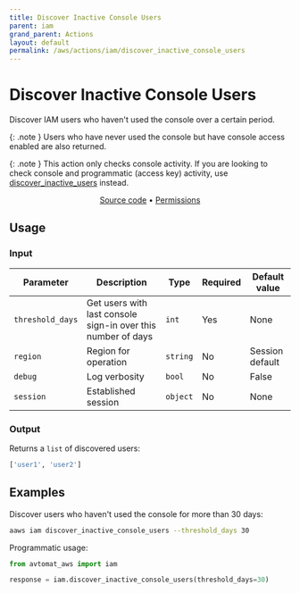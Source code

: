 ```yaml
---
title: Discover Inactive Console Users
parent: iam
grand_parent: Actions
layout: default
permalink: /aws/actions/iam/discover_inactive_console_users
---
```


# Discover Inactive Console Users

Discover IAM users who haven't used the console over a certain period.<br/>

{: .note }
Users who have never used the console but have console access enabled are also returned.

{: .note }
This action only checks console activity. If you are looking to check console and programmatic (access key) activity, use <a href="/actions/iam/discover_inactive_users">discover_inactive_users</a> instead.

<p align="center">
   <a href="https://github.com/avtomat-hub/avtomat-aws/tree/main/avtomat_aws/iam/discover_inactive_console_users.py">Source code</a> •
   <a href="/aws/permissions/iam/discover_inactive_console_users">Permissions</a>
</p>

## Usage

### Input

| Parameter        | Description                                                  | Type     | Required | Default value   |
|------------------|--------------------------------------------------------------|----------|----------|-----------------|
| `threshold_days` | Get users with last console sign-in over this number of days | `int`    | Yes      | None            |
| `region`         | Region for operation                                         | `string` | No       | Session default |
| `debug`          | Log verbosity                                                | `bool`   | No       | False           |
| `session`        | Established session                                          | `object` | No       | None            |

### Output

Returns a `list` of discovered users:

```python
['user1', 'user2']
```

## Examples

Discover users who haven't used the console for more than 30 days:

```bash
aaws iam discover_inactive_console_users --threshold_days 30
```

Programmatic usage:

```python
from avtomat_aws import iam

response = iam.discover_inactive_console_users(threshold_days=30)
```